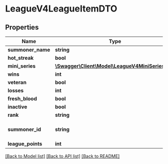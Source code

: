 # LeagueV4LeagueItemDTO

## Properties
Name | Type | Description | Notes
------------ | ------------- | ------------- | -------------
**summoner_name** | **string** |  | [optional] 
**hot_streak** | **bool** |  | [optional] 
**mini_series** | [**\Swagger\Client\Model\LeagueV4MiniSeriesDTO**](LeagueV4MiniSeriesDTO.md) |  | [optional] 
**wins** | **int** |  | [optional] 
**veteran** | **bool** |  | [optional] 
**losses** | **int** |  | [optional] 
**fresh_blood** | **bool** |  | [optional] 
**inactive** | **bool** |  | [optional] 
**rank** | **string** |  | [optional] 
**summoner_id** | **string** | Player&#39;s summonerId (Encrypted) | [optional] 
**league_points** | **int** |  | [optional] 

[[Back to Model list]](../README.md#documentation-for-models) [[Back to API list]](../README.md#documentation-for-api-endpoints) [[Back to README]](../README.md)


